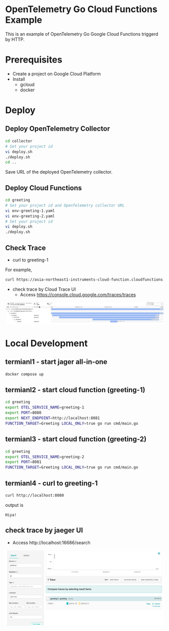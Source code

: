 # OpenTelemetry Go Cloud Functions Example
This is an example of OpenTelemetry Go Google Cloud Functions triggerd by HTTP.

# Prerequisites
- Create a project on Google Cloud Platform
- Install
  - gcloud
  - docker

# Deploy
## Deploy OpenTelemetry Collector

```bash
cd collector
# Set your project id
vi deploy.sh 
./deploy.sh
cd ..
```

Save URL of the deployed OpenTelemetry collector.

## Deploy Cloud Functions

```bash
cd greeting
# Set your project id and OpenTelemetry collector URL
vi env-greeting-1.yaml
vi env-greeting-2.yaml
# Set your project id
vi deploy.sh
./deploy.sh
```

## Check Trace
- curl to greeting-1

For example,

```bash
curl https://asia-northeast1-instruments-cloud-function.cloudfunctions.net/greeting-1
```

- check trace by Cloud Trace UI
    - Access https://console.cloud.google.com/traces/traces

![Alt text](img/image.png)

# Local Development
## termianl1 - start jager all-in-one

```bash
docker compose up
```

## termianl2 - start cloud function (greeting-1)

```bash
cd greeting
export OTEL_SERVICE_NAME=greeting-1
export PORT=8080
export NEXT_ENDPOINT=http://localhost:8081
FUNCTION_TARGET=Greeting LOCAL_ONLY=true go run cmd/main.go
```

## termianl3 - start cloud function (greeting-2)

```bash
cd greeting
export OTEL_SERVICE_NAME=greeting-2
export PORT=8081
FUNCTION_TARGET=Greeting LOCAL_ONLY=true go run cmd/main.go
```

## termianl4 - curl to greeting-1

```bash
curl http://localhost:8080
```

output is
```
Hiya!
```

## check trace by jaeger UI

- Access http://localhost:16686/search

![Alt text](img/image-1.png)